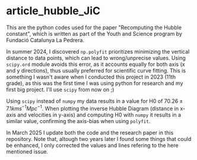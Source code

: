 # article_hubble_JiC
This are the python codes used for the paper "Recomputing the Hubble constant", which is written as part of the Youth and Science program by Fundació Catalunya La Pedrera.

In summer 2024, I discovered `np.polyfit` prioritizes minimizing the vertical distance to data points, which can lead to wrong/unprecise values. Using `scipy.ord` module avoids this error, as it accounts equally for both axis (x and y directions), thus usually preferred for scientific curve fitting. This is something I wasn't aware when I conducted this project in 2023 (11th grade), as this was the first time I was using python for research and my first big project. I'll use `scipy` from now on ;)

Using `scipy` instead of `numpy` my data results in a value for H0 of $70.26±7.1 km s^{-1} Mpc^{-1}$. When plotting the inverse Hubble Diagram (distance in x-axis and velocities in y-axis) and computing H0 with `numpy` it results in a similar value, confirming the axis-bias when using `polyfit`.

In March 2025 I update both the code and the research paper in this repository. Note that, altough two years later I found some things that could be enhanced, I only corrected the values and lines refering to the here mentioned issue.